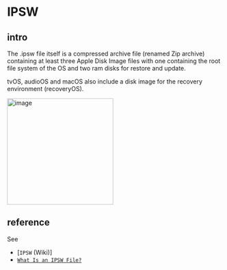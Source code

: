 # IPSW
## intro
The .ipsw file itself is a compressed archive file (renamed Zip archive) containing at least three Apple Disk Image files with one containing the root file system of the OS and two ram disks for restore and update. 

tvOS, audioOS and macOS also include a disk image for the recovery environment (recoveryOS).

<img width="248" alt="image" src="https://github.com/user-attachments/assets/578fd9ba-39dc-4c11-9267-dfb77a1ac091">

## reference
See 

+ [`IPSW` (Wiki)]
+ [`What Is an IPSW File?`](https://www.lifewire.com/ipsw-file-2621840)

